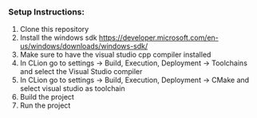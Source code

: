 ### Setup Instructions:
1. Clone this repository
2. Install the windows sdk https://developer.microsoft.com/en-us/windows/downloads/windows-sdk/
3. Make sure to have the visual studio cpp compiler installed
4. In CLion go to settings -> Build, Execution, Deployment -> Toolchains and select the Visual Studio compiler
5. In CLion go to settings -> Build, Execution, Deployment -> CMake and select visual studio as toolchain
6. Build the project
7. Run the project